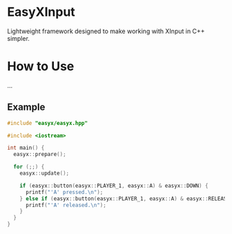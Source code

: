 # EasyXInput
Lightweight framework designed to make working with XInput in C++ simpler.

# How to Use
...

Example
----------
```cpp
#include "easyx/easyx.hpp"

#include <iostream>

int main() {
  easyx::prepare();

  for (;;) {
    easyx::update();

    if (easyx::button(easyx::PLAYER_1, easyx::A) & easyx::DOWN) {
      printf("'A' pressed.\n");
    } else if (easyx::button(easyx::PLAYER_1, easyx::A) & easyx::RELEASED) {
      printf("'A' released.\n");
    }
  }
}
```
